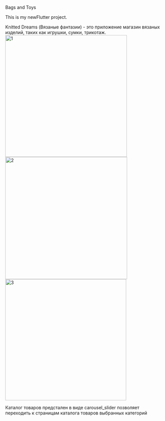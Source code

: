 Bags and Toys

This is my newFlutter project.

Knitted Dreams (Вязаные фантазии) - это приложение магазин вязаных изделий, таких как игрушки, сумки, трикотаж.  
<img width="384" alt="1" src="https://user-images.githubusercontent.com/91333676/225847275-680f4ef3-5806-4971-91ee-f3c224092503.png">
<img width="385" alt="2" src="https://user-images.githubusercontent.com/91333676/225847517-7d0383c7-8807-402d-88bd-7c625b7a87ce.png">
<img width="382" alt="3" src="https://user-images.githubusercontent.com/91333676/225848107-3caeccb5-fe33-4f3f-95fd-0872a8aaa570.png">

Каталог товаров предстален в виде carousel_slider позволяет переходить к страницам каталога товаров выбранных категорий
